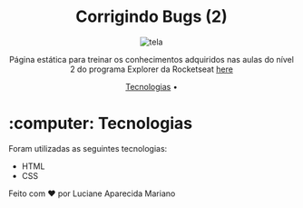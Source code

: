<h1 align="center">Corrigindo Bugs (2) </h1>

<p align="center">
<img src="screenshot/screenshot.png" alt="tela"/>
</p>

<p align="center">Página estática para treinar os conhecimentos adquiridos nas aulas do nível 2 do programa Explorer da Rocketseat <a href="https://github.com/lucianeaparecidamariano/ExplorerRocketseat_Desafio2">here</a></p>

<p align="center">
 <a href="#technologies">Tecnologias</a> •
</p>

<h1 id="technologies">:computer: Tecnologias</h1>

<p>Foram utilizadas as seguintes tecnologias:</p>

- HTML
- CSS



Feito com :heart: por Luciane Aparecida Mariano

